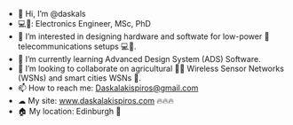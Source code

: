 - 👋 Hi, I’m @daskals 
- 💻👷: Electronics Engineer, MSc, PhD 
- 👀 I’m interested in designing hardware and softwate for low-power 🔋 telecommunications setups 💻📡.
- 🌱 I’m currently learning Advanced Design System (ADS) Software.
- 💞️ I’m looking to collaborate on agricultural 🧑‍🌾 Wireless Sensor Networks (WSNs) and smart cities WSNs 🌁.
- 📫 How to reach me: Daskalakispiros@gmail.com
- ☁ My site: www.daskalakispiros.com 🔥🔥🔥
- 🏠 My location: Edinburgh 🏰

<!---
daskals/daskals is a ✨ special ✨ repository because its `README.md` (this file) appears on your GitHub profile.
You can click the Preview link to take a look at your changes.
--->
